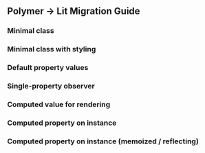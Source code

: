 ## Polymer → Lit Migration Guide

<script type="module" src="/js/main.bundled.js"></script>
<link href="https://fonts.googleapis.com/icon?family=Material+Icons&display=swap" rel="stylesheet"/>

### Minimal class

<playground-ide style="height: 200px;">
<script type="sample/ts" filename="lit-element-ts.ts">
import {LitElement, html, customElement} from 'https://unpkg.com/lit-element?module';
@customElement('lit-element-ts')
class MyElement extends LitElement {
  render() {
    return html`<div>lit-element-ts</div>`;
  }
}
</script>
<script type="sample/js" filename="lit-element-js.ts">
import {LitElement, html, customElement} from 'https://unpkg.com/lit-element?module';
class MyElement extends LitElement {
  render() {
    return html`<div>lit-element-js</div>`;
  }
}
customElements.define('lit-element-js', MyElement);
</script>
<script type="sample/js" filename="polymer-element.js">
import {PolymerElement, html} from 'https://unpkg.com/@polymer/polymer/polymer-element.js?module';
class MyElement extends PolymerElement {
  static get template() {
    return html`<div>polymer-element</div>`;
  }
}
customElements.define('polymer-element', MyElement);
</script>
<script type="sample/js" filename="legacy-element.js">
import {Polymer, html} from 'https://unpkg.com/@polymer/polymer/polymer-legacy.js?module';
Polymer({
  is: 'legacy-element',
  _template: html`<div>legacy-element</div>`
});
</script>
<script type="sample/js" filename="elements.js">
import './lit-element-ts.js';
import './lit-element-js.js';
import './polymer-element.js';
import './legacy-element.js';
</script>
<script type="sample/html" filename="index.html">
<script type="module" src="./elements.js">&lt;/script>
<lit-element-ts></lit-element-ts>
<lit-element-js></lit-element-js>
<polymer-element></polymer-element>
<legacy-element></legacy-element>
</script>
</playground-ide>

### Minimal class with styling

<playground-ide style="height: 250px;">
<script type="sample/ts" filename="lit-element-ts.ts">
import {LitElement, html, css, customElement} from 'https://unpkg.com/lit-element?module';
@customElement('lit-element-ts')
class MyElement extends LitElement {
  static styles = css`:host { color: green; }`;
  render() {
    return html`<div>lit-element-ts</div>`;
  }
}
</script>
<script type="sample/js" filename="lit-element-js.ts">
import {LitElement, html, css, customElement} from 'https://unpkg.com/lit-element?module';
class MyElement extends LitElement {
  static styles = css`:host { color: blue; }`;
  render() {
    return html`<div>lit-element-js</div>`;
  }
}
customElements.define('lit-element-js', MyElement);
</script>
<script type="sample/js" filename="polymer-element.js">
import {PolymerElement, html} from 'https://unpkg.com/@polymer/polymer/polymer-element.js?module';
class MyElement extends PolymerElement {
  static get template() {
    return html`
      <style>:host { color: purple; }</style>
      <div>polymer-element</div>
    `;
  }
}
customElements.define('polymer-element', MyElement);
</script>
<script type="sample/js" filename="legacy-element.js">
import {Polymer, html} from 'https://unpkg.com/@polymer/polymer/polymer-legacy.js?module';
Polymer({
  is: 'legacy-element',
  _template: html`
    <style>:host { color: red; }</style>
    <div>legacy-element</div>
  `
});
</script>
<script type="sample/js" filename="elements.js">
import './lit-element-ts.js';
import './lit-element-js.js';
import './polymer-element.js';
import './legacy-element.js';
</script>
<script type="sample/html" filename="index.html">
<script type="module" src="./elements.js">&lt;/script>
<lit-element-ts></lit-element-ts>
<lit-element-js></lit-element-js>
<polymer-element></polymer-element>
<legacy-element></legacy-element>
</script>
</playground-ide>

### Default property values

<playground-ide>
<script type="sample/ts" filename="lit-element-ts.ts">
import {LitElement, html, css, customElement, property} from 'https://unpkg.com/lit-element?module';
@customElement('lit-element-ts')
class MyElement extends LitElement {
  static styles = css`:host { color: green; }`;
  @property({type: String})
  prop = 'default';
  render() {
    return html`<div>lit-element-ts: ${this.prop}</div>`;
  }
}
</script>
<script type="sample/js" filename="lit-element-js.js">
import {LitElement, html, css, customElement, property} from 'https://unpkg.com/lit-element?module';
class MyElement extends LitElement {
  static styles = css`:host { color: blue; }`;
  static properties = {
    prop: {type: String}
  };
  constructor() {
    super();
    this.prop = 'default';
  }
  render() {
    return html`<div>lit-element-js: ${this.prop}</div>`;
  }
}
customElements.define('lit-element-js', MyElement);
</script>
<script type="sample/js" filename="polymer-element.js">
import {PolymerElement, html} from 'https://unpkg.com/@polymer/polymer/polymer-element.js?module';
class MyElement extends PolymerElement {
  static get properties() {
    prop: {type: String}
  }
  constructor() {
    super();
    this.prop = 'default';
  }
  static get template() {
    return html`
      <style>:host { color: purple; }</style>
      <div>polymer-element: [[prop]]</div>
    `;
  }
}
customElements.define('polymer-element', MyElement);
</script>
<script type="sample/js" filename="legacy-element.js">
import {Polymer, html} from 'https://unpkg.com/@polymer/polymer/polymer-legacy.js?module';
Polymer({
  is: 'legacy-element',
  properties: {
    prop: { type: String, value: 'default' }
  },
  _template:  html`
    <style>:host { color: red; }</style>
    <div>legacy-element: [[prop]]</div>
  `
});
</script>
<script type="sample/js" filename="elements.js">
import './lit-element-ts.js';
import './lit-element-js.js';
import './polymer-element.js';
import './legacy-element.js';
</script>
<script type="sample/html" filename="index.html">
<script type="module" src="./elements.js">&lt;/script>
<lit-element-ts></lit-element-ts>
<lit-element-js></lit-element-js>
<polymer-element></polymer-element>
<legacy-element></legacy-element>
</script>
</playground-ide>

### Single-property observer

<playground-ide>
<script type="sample/ts" filename="lit-element-ts.ts">
import {LitElement, html, css, customElement, property, PropertyValues} from 'https://unpkg.com/lit-element?module';
@customElement('lit-element-ts')
class MyElement extends LitElement {
  static styles = css`:host { color: green; }`;
  @property({type: String})
  prop = 'default';
  lastProp = undefined;
  update(changedProperties: PropertyValues) {
    if (changedProperties.has('prop')) {
      this.lastProp = changedProperties.get('prop');
    }
    super.update(changedProperties);
  }
  render() {
    return html`
      <div>lit-element-ts: ${this.prop} (was ${this.lastProp})</div>
    `;
  }
}
</script>
<script type="sample/js" filename="lit-element-js.js">
import {LitElement, html, css, customElement, property} from 'https://unpkg.com/lit-element?module';
class MyElement extends LitElement {
  static styles = css`:host { color: blue; }`;
  static properties = {
    prop: { type: String }
  };
  constructor() {
    super();
    this.prop = 'default';
  }
  update(changedProperties) {
    if (changedProperties.has('prop')) {
      this.lastProp = changedProperties.get('prop');
    }
    super.update(changedProperties);
  }
  render() {
    return html`
      <div>lit-element-js: ${this.prop} (was ${this.lastProp})</div>
    `;
  }
}
customElements.define('lit-element-js', MyElement);
</script>
<script type="sample/js" filename="polymer-element.js">
import {PolymerElement, html} from 'https://unpkg.com/@polymer/polymer/polymer-element.js?module';
class MyElement extends PolymerElement {
  static get properties() {
    return {
      prop: {
        type: String,
        observer: 'propChanged',
      },
    }
  }
  constructor() {
    super();
    this.prop = 'default';
  }
  propChanged(prop, old) {
    this.lastProp = old;
  }
  static get template() {
    return html`
      <style>:host { color: purple; }</style>
      <div>polymer-element: [[prop]] (was [[lastProp]])</div>
    `;
  }
}
customElements.define('polymer-element', MyElement);
</script>
<script type="sample/js" filename="legacy-element.js">
import {Polymer, html} from 'https://unpkg.com/@polymer/polymer/polymer-legacy.js?module';
Polymer({
  is: 'legacy-element',
  properties: {
    prop: {
      type: String,
      value: 'default',
      observer: 'propChanged',
    }
  },
  propChanged(prop, old) {
    this.lastProp = old;
  },
  _template: html`
    <style>:host { color: red; }</style>
    <div>legacy-element: [[prop]] (was [[lastProp]])</div>
  `
});
</script>
<script type="sample/js" filename="elements.js">
import './lit-element-ts.js';
import './lit-element-js.js';
import './polymer-element.js';
import './legacy-element.js';
// Change the element properties
setTimeout(() => 
  document.body.querySelectorAll('*').forEach(el => el.prop = 'changed'),
1000);
</script>
<script type="sample/html" filename="index.html">
<script type="module" src="./elements.js">&lt;/script>
<lit-element-ts></lit-element-ts>
<lit-element-js></lit-element-js>
<polymer-element></polymer-element>
<legacy-element></legacy-element>
</script>
</playground-ide>

### Computed value for rendering

<playground-ide>
<script type="sample/ts" filename="lit-element-ts.ts">
import {LitElement, html, css, customElement, property, PropertyValues} from 'https://unpkg.com/lit-element?module';
@customElement('lit-element-ts')
class MyElement extends LitElement {
  static styles = css`:host { color: green; }`;
  @property({type: String})
  first = '';
  @property({type: String})
  last = '';
  render() {
    const fullName = `${this.first} ${this.last}`;
    return html`
      <div>lit-element-ts: ${fullName}</div>
    `;
  }
}
</script>
<script type="sample/js" filename="lit-element-js.js">
import {LitElement, html, css, customElement, property} from 'https://unpkg.com/lit-element?module';
class MyElement extends LitElement {
  static styles = css`:host { color: blue; }`;
  static properties = {
    first: {type: String},
    last: {type: String},
  };
  constructor() {
    super();
    this.first = '';
    this.last = '';
  }
  render() {
    const fullName = `${this.first} ${this.last}`;
    return html`
      <div>lit-element-js: ${fullName}</div>
    `;
  }
}
customElements.define('lit-element-js', MyElement);
</script>
<script type="sample/js" filename="polymer-element.js">
import {PolymerElement, html} from 'https://unpkg.com/@polymer/polymer/polymer-element.js?module';
class MyElement extends PolymerElement {
  static get properties() {
    return {
      first: { type: String },
      last: { type: String },
    }
  }
  constructor() {
    super();
    this.first = '';
    this.last = '';
  }
  fullName(first, last) {
    return `${first} ${last}`;
  }
  static get template() {
    return html`
      <style>:host { color: purple; }</style>
      <div>polymer-element: [[fullName(first, last)]]</div>
    `;
  }
}
customElements.define('polymer-element', MyElement);
</script>
<script type="sample/js" filename="legacy-element.js">
import {Polymer, html} from 'https://unpkg.com/@polymer/polymer/polymer-legacy.js?module';
Polymer({
  is: 'legacy-element',
  properties: {
    first: {
      type: String,
      value: '',
    },
    last: {
      type: String,
      value: '',
    },
  },
  fullName(first, last) {
    return `${first} ${last}`;
  },
  _template: html`
    <style>:host { color: red; }</style>
    <div>legacy-element: [[fullName(first, last)]]</div>
  `
});
</script>
<script type="sample/js" filename="elements.js">
import './lit-element-ts.js';
import './lit-element-js.js';
import './polymer-element.js';
import './legacy-element.js';
</script>
<script type="sample/html" filename="index.html">
<script type="module" src="./elements.js">&lt;/script>
<lit-element-ts first="Kevin" last="Schaaf"></lit-element-ts>
<lit-element-js first="Kevin" last="Schaaf"></lit-element-js>
<polymer-element first="Kevin" last="Schaaf"></polymer-element>
<legacy-element first="Kevin" last="Schaaf"></legacy-element>
</script>
</playground-ide>

### Computed property on instance

<playground-ide>
<script type="sample/ts" filename="lit-element-ts.ts">
import {LitElement, html, css, customElement, property, PropertyValues} from 'https://unpkg.com/lit-element?module';
@customElement('lit-element-ts')
class MyElement extends LitElement {
  static styles = css`:host { color: green; }`;
  @property({type: String})
  first = '';
  @property({type: String})
  last = '';
  fullName = undefined;
  render() {
    this.fullName = `${this.first} ${this.last}`;
    return html`
      <div>lit-element-ts: ${this.fullName}</div>
    `;
  }
}
</script>
<script type="sample/js" filename="lit-element-js.js">
import {LitElement, html, css, customElement, property} from 'https://unpkg.com/lit-element?module';
class MyElement extends LitElement {
  static styles = css`:host { color: blue; }`;
  static properties = {
    first: {type: String},
    last: {type: String},
  };
  constructor() {
    super();
    this.first = '';
    this.last = '';
    this.fullName = undefined;
  }
  render() {
    this.fullName = `${this.first} ${this.last}`;
    return html`
      <div>lit-element-js: ${this.fullName}</div>
    `;
  }
}
customElements.define('lit-element-js', MyElement);
</script>
<script type="sample/js" filename="polymer-element.js">
import {PolymerElement, html} from 'https://unpkg.com/@polymer/polymer/polymer-element.js?module';
class MyElement extends PolymerElement {
  static get properties() {
    return {
      first: { type: String },
      last: { type: String },
      fullName: { computed: 'computeFullName(first, last)' },
    }
  }
  constructor() {
    super();
    this.first = '';
    this.last = '';
  }
  computeFullName(first, last) {
    return `${first} ${last}`;
  }
  static get template() {
    return html`
      <style>:host { color: purple; }</style>
      <div>polymer-element: [[fullName]]</div>
    `;
  }
}
customElements.define('polymer-element', MyElement);
</script>
<script type="sample/js" filename="legacy-element.js">
import {Polymer, html} from 'https://unpkg.com/@polymer/polymer/polymer-legacy.js?module';
Polymer({
  is: 'legacy-element',
  properties: {
    first: { type: String, value: '' },
    last: { type: String, value: '' },
    fullName: { computed: 'computeFullName(first, last)' }
  },
  computeFullName(first, last) {
    return `${first} ${last}`;
  },
  _template: html`
    <style>:host { color: red; }</style>
    <div>legacy-element: [[fullName]]</div>
  `
});
</script>
<script type="sample/js" filename="elements.js">
import './lit-element-ts.js';
import './lit-element-js.js';
import './polymer-element.js';
import './legacy-element.js';
</script>
<script type="sample/html" filename="index.html">
<script type="module" src="./elements.js">&lt;/script>
<lit-element-ts first="Kevin" last="Schaaf"></lit-element-ts>
<lit-element-js first="Kevin" last="Schaaf"></lit-element-js>
<polymer-element first="Kevin" last="Schaaf"></polymer-element>
<legacy-element first="Kevin" last="Schaaf"></legacy-element>
</script>
</playground-ide>

### Computed property on instance (memoized / reflecting)

<playground-ide>
<script type="sample/ts" filename="lit-element-ts.ts">
import {LitElement, html, css, customElement, property, PropertyValues} from 'https://unpkg.com/lit-element?module';
@customElement('lit-element-ts')
class MyElement extends LitElement {
  static styles = css`
    :host { color: green; }
    :host([full-name]) { text-decoration: underline; }
  `;
  @property({type: String})
  first = '';
  @property({type: String})
  last = '';
  @property({reflect: true, attribute: 'full-name'})
  fullName = undefined;
  update(changedProperties: PropertyValues) {
    if (changedProperties.has('first') || changedProperties.has('last')) {
      this.fullName = `${this.first} ${this.last}`;
    }
    super.update(changedProperties);
  }
  render() {
    return html`
      <div>lit-element-ts: ${this.fullName}</div>
    `;
  }
}
</script>
<script type="sample/js" filename="lit-element-js.js">
import {LitElement, html, css, customElement, property} from 'https://unpkg.com/lit-element?module';
class MyElement extends LitElement {
  static styles = css`
    :host { color: blue; }
    :host([full-name]) { text-decoration: underline; }
  `;
  static properties = {
    first: {type: String},
    last: {type: String},
    fullName: {reflect: true, attribute: 'full-name'},
  };
  constructor() {
    super();
    this.first = '';
    this.last = '';
    this.fullName = undefined;
  }
  update(changedProperties) {
    if (changedProperties.has('first') || changedProperties.has('last')) {
      this.fullName = `${this.first} ${this.last}`;
    }
    super.update(changedProperties);
  }
  render() {
    return html`
      <div>lit-element-js: ${this.fullName}</div>
    `;
  }
}
customElements.define('lit-element-js', MyElement);
</script>
<script type="sample/js" filename="polymer-element.js">
import {PolymerElement, html} from 'https://unpkg.com/@polymer/polymer/polymer-element.js?module';
class MyElement extends PolymerElement {
  static get properties() {
    return {
      first: { type: String },
      last: { type: String },
      fullName: { computed: 'computeFullName(first, last)', reflectToAttribute: true },
    }
  }
  constructor() {
    super();
    this.first = '';
    this.last = '';
  }
  computeFullName(first, last) {
    return `${first} ${last}`;
  }
  static get template() {
    return html`
      <style>
        :host { color: purple; }
        :host([full-name]) { text-decoration: underline; }
      </style>
      <div>polymer-element: [[fullName]]</div>
    `;
  }
}
customElements.define('polymer-element', MyElement);
</script>
<script type="sample/js" filename="legacy-element.js">
import {Polymer, html} from 'https://unpkg.com/@polymer/polymer/polymer-legacy.js?module';
Polymer({
  is: 'legacy-element',
  properties: {
    first: { type: String, value: '' },
    last: { type: String, value: '' },
    fullName: { computed: 'computeFullName(first, last)', reflectToAttribute: true }
  },
  computeFullName(first, last) {
    return `${first} ${last}`;
  },
  _template: html`
    <style>
      :host { color: red; }
      :host([full-name]) { text-decoration: underline; }
    </style>
    <div>legacy-element: [[fullName]]</div>
  `
});
</script>
<script type="sample/js" filename="elements.js">
import './lit-element-ts.js';
import './lit-element-js.js';
import './polymer-element.js';
import './legacy-element.js';
</script>
<script type="sample/html" filename="index.html">
<script type="module" src="./elements.js">&lt;/script>
<lit-element-ts first="Kevin" last="Schaaf"></lit-element-ts>
<lit-element-js first="Kevin" last="Schaaf"></lit-element-js>
<polymer-element first="Kevin" last="Schaaf"></polymer-element>
<legacy-element first="Kevin" last="Schaaf"></legacy-element>
</script>
</playground-ide>
